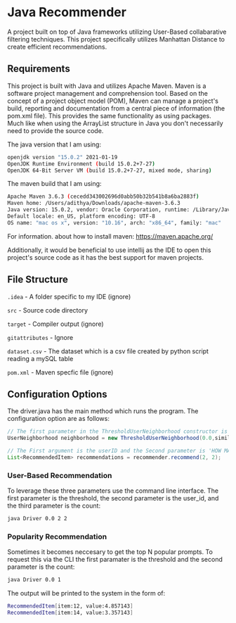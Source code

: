 # Java Recommender

A project built on top of Java frameworks utilizing User-Based collabarative filtering techniques. This project specifically utilizes Manhattan Distance to create efficient recommendations.

## Requirements
 
This project is built with Java and utilizes Apache Maven. Maven is a software project management and comprehension tool. Based on the concept of a project object model (POM), Maven can manage a project's build, reporting and documentation from a central piece of information (the pom.xml file). This provides the same functionality as using packages. Much like when using the ArrayList structure in Java you don't necessarily need to provide the source code.

The java version that I am using:

```bash
openjdk version "15.0.2" 2021-01-19
OpenJDK Runtime Environment (build 15.0.2+7-27)
OpenJDK 64-Bit Server VM (build 15.0.2+7-27, mixed mode, sharing)
```

The maven build that I am using:

```bash
Apache Maven 3.6.3 (cecedd343002696d0abb50b32b541b8a6ba2883f)
Maven home: /Users/adithya/Downloads/apache-maven-3.6.3
Java version: 15.0.2, vendor: Oracle Corporation, runtime: /Library/Java/JavaVirtualMachines/jdk-15.0.2.jdk/Contents/Home
Default locale: en_US, platform encoding: UTF-8
OS name: "mac os x", version: "10.16", arch: "x86_64", family: "mac"
```

For information. about how to install maven: https://maven.apache.org/

Additionally, it would be beneficial to use intellij as the IDE to open this project's source code as it has the best support for maven projects.

## File Structure

`.idea` - A folder specific to my IDE (ignore)

`src` - Source code directory

`target` - Compiler output (ignore)

`gitattributes` - Ignore

`dataset.csv` - The dataset which is a csv file created by python script reading a mySQL table

`pom.xml` - Maven specfic file (ignore)

## Configuration Options

The driver.java has the main method which runs the program. The configuration option are as follows:

```java
// The first parameter in the ThresholdUserNeighborhood constructor is the similarity threshold
UserNeighborhood neighborhood = new ThresholdUserNeighborhood(0.0,similarity, model);
```

```java
// The First argument is the userID and the Second parameter is 'HOW MANY'
List<RecommendedItem> recommendations = recommender.recommend(2, 2);
```

### User-Based Recommendation

To leverage these three parameters use the command line interface. The first parameter is the threshold, the second parameter is the user_id, and the third parameter is the count:

```bash
java Driver 0.0 2 2
```

### Popularity Recommendation

Sometimes it becomes neccesary to get the top N popular prompts. To request this via the CLI the first paramater is the threshold and the second parameter is the count:

```bash
java Driver 0.0 1
```


The output will be printed to the system in the form of:

```bash
RecommendedItem[item:12, value:4.857143]
RecommendedItem[item:14, value:3.357143]
```




